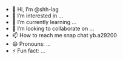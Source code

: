 - 👋 Hi, I’m @shh-lag
- 👀 I’m interested in ...
- 🌱 I’m currently learning ...
- 💞️ I’m looking to collaborate on ...
- 📫 How to reach me snap chat yb.a29200
- 😄 Pronouns: ...
- ⚡ Fun fact: ...

<!---
shh-lag/shh-lag is a ✨ special ✨ repository because its `README.md` (this file) appears on your GitHub profile.
You can click the Preview link to take a look at your changes.
--->
